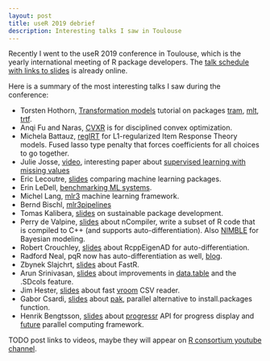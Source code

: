 ```yaml
---
layout: post
title: useR 2019 debrief
description: Interesting talks I saw in Toulouse
---
```


Recently I went to the useR 2019 conference in Toulouse, which is the
yearly international meeting of R package developers. The [talk
schedule with links to slides](http://www.user2019.fr/talk_schedule/)
is already online.

Here is a summary of the most interesting talks I saw during the
conference:

* Torsten Hothorn, [Transformation
  models](http://ctm.r-forge.r-project.org/news/Toulouse/) tutorial on
  packages [tram](https://cloud.r-project.org/web/packages/tram/),
  [mlt](https://cloud.r-project.org/web/packages/mlt/index.html),
  [trtf](https://cloud.r-project.org/web/packages/trtf/index.html).
* Anqi Fu and Naras, [CVXR](https://cvxr.rbind.io/) is for disciplined
  convex optimization.
* Michela Battauz, [regIRT](https://github.com/micbtz/regIRT/) for
  L1-regularized Item Response Theory models. Fused lasso type penalty
  that forces coefficients for all choices to go together.
* Julie Josse, [video](https://www.youtube.com/watch?v=z8IuuDe5oXs),
  interesting paper about [supervised learning with missing
  values](https://arxiv.org/abs/1902.06931)
* Eric Lecoutre, [slides](http://www.welovedatascience.com/user2019)
  comparing machine learning packages.
* Erin LeDell, [benchmarking ML
  systems](http://www.user2019.fr/static/pres/t258053.pdf).
* Michel Lang, [mlr3](http://www.user2019.fr/static/pres/t258076.pdf)
  machine learning framework.
* Bernd Bischl,
  [mlr3pipelines](http://www.user2019.fr/static/pres/t258139.pdf)
* Tomas Kalibera,
  [slides](http://www.user2019.fr/static/pres/t256727.pdf) on
  sustainable package development.
* Perry de Valpine,
  [slides](http://www.user2019.fr/static/pres/t257974.pdf) about
  nCompiler, write a subset of R code that is compiled to C++ (and
  supports auto-differentiation). Also
  [NIMBLE](https://r-nimble.org/) for Bayesian modeling.
* Robert Crouchley,
  [slides](http://www.user2019.fr/static/pres/t256894.pptx) about
  RcppEigenAD for auto-differentiation.
* Radford Neal, pqR now has auto-differentiation as well,
  [blog](https://radfordneal.wordpress.com/2019/07/06/automatic-differentiation-in-pqr/).
* Zbynek Slajchrt,
  [slides](http://www.user2019.fr/static/pres/t257850.pdf) about
  FastR.
* Arun Srinivasan,
  [slides](http://www.user2019.fr/static/pres/t258038.pdf) about
  improvements in
  [data.table](https://github.com/Rdatatable/data.table/wiki) and the
  .SDcols feature.
* Jim Hester, [slides](http://www.user2019.fr/static/pres/t257803.pdf)
  about fast [vroom](https://github.com/r-lib/vroom) CSV reader.
* Gabor Csardi,
  [slides](http://www.user2019.fr/static/pres/t257603.zip) about
  [pak](https://cloud.r-project.org/web/packages/pak/), parallel
  alternative to install.packages function.
* Henrik Bengtsson,
  [slides](https://www.jottr.org/2019/07/12/future-user2019-slides/)
  about [progressr](https://github.com/HenrikBengtsson/progressr) API
  for progress display and
  [future](https://github.com/HenrikBengtsson/future/) parallel
  computing framework.

TODO post links to videos, maybe they will appear on [R consortium
youtube
channel](https://www.youtube.com/channel/UC_R5smHVXRYGhZYDJsnXTwg).
